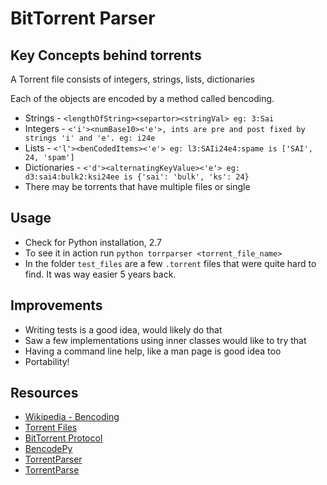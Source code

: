# BitTorrent Parser

## Key Concepts behind torrents

A Torrent file consists of integers, strings, lists, dictionaries

Each of the objects are encoded by a method called bencoding.

 * Strings - `<lengthOfString><separtor><stringVal> eg: 3:Sai`
 * Integers - `<'i'><numBase10><'e'>, ints are pre and post fixed by strings 'i' and 'e'. eg: i24e`
 * Lists - `<'l'><benCodedItems><'e'> eg: l3:SAIi24e4:spame is ['SAI', 24, 'spam']`
 * Dictionaries - `<'d'><alternatingKeyValue><'e'> eg: d3:sai4:bulk2:ksi24ee is {'sai': 'bulk', 'ks': 24}`
 * There may be torrents that have multiple files or single

 ## Usage
 * Check for Python installation, 2.7
 * To see it in action run `python torrparser <torrent_file_name>`
 * In the folder `test_files` are a few `.torrent` files that were quite hard to find. It was way easier 5 years back.

 ## Improvements
 * Writing tests is a good idea, would likely do that
 * Saw a few implementations using inner classes would like to try that
 * Having a command line help, like a man page is good idea too
 * Portability!

 ## Resources
 * [Wikipedia - Bencoding](https://en.wikipedia.org/wiki/Bencode)
 * [Torrent Files](https://en.wikipedia.org/wiki/Torrent_file)
 * [BitTorrent Protocol](http://www.bittorrent.org/beps/bep_0003.html)
 * [BencodePy](https://github.com/eweast/BencodePy)
 * [TorrentParser](https://github.com/7sDream/torrent_parser)
 * [TorrentParse](https://github.com/jamesbroadhead/torrentparse)

